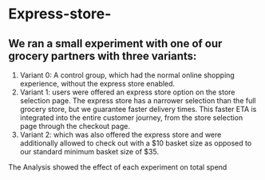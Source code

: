 # Express-store-
## We ran a small experiment with one of our grocery partners with three variants:

1. Variant 0: A control group, which had the normal online shopping experience, without the express store enabled.
2. Variant 1: users were offered an express store option on the store selection page. The express store has a narrower selection than the full grocery store, but we guarantee faster delivery times. This faster ETA is integrated into the entire customer journey, from the store selection page through the checkout page.
3. Variant 2: which was also offered the express store and were additionally allowed to check out with a $10 basket size as opposed to our standard minimum basket size of $35. 

The Analysis showed the effect of each experiment on total spend 
